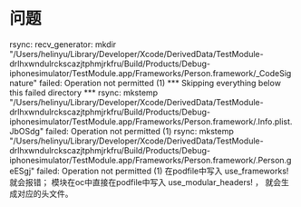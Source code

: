 # 问题

rsync: recv\_generator: mkdir "/Users/helinyu/Library/Developer/Xcode/DerivedData/TestModule-drlhxwndulrckscazjtphmjrkfru/Build/Products/Debug-iphonesimulator/TestModule.app/Frameworks/Person.framework/\_CodeSignature" failed: Operation not permitted (1) \*\*\* Skipping everything below this failed directory \*\*\* rsync: mkstemp "/Users/helinyu/Library/Developer/Xcode/DerivedData/TestModule-drlhxwndulrckscazjtphmjrkfru/Build/Products/Debug-iphonesimulator/TestModule.app/Frameworks/Person.framework/.Info.plist.JbOSdg" failed: Operation not permitted (1) rsync: mkstemp "/Users/helinyu/Library/Developer/Xcode/DerivedData/TestModule-drlhxwndulrckscazjtphmjrkfru/Build/Products/Debug-iphonesimulator/TestModule.app/Frameworks/Person.framework/.Person.geESgj" failed: Operation not permitted (1) 在podfile中写入 use\_frameworks! 就会报错； 模块在oc中直接在podfile中写入 use\_modular\_headers! ， 就会生成对应的头文件。
